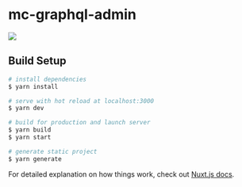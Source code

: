 # mc-graphql-admin

<a href="https://app.netlify.com/start/deploy?repository=https://github.com/mbround18/mc-doubletap-panel"><img  src="https://www.netlify.com/img/deploy/button.svg"/></a>

## Build Setup

```bash
# install dependencies
$ yarn install

# serve with hot reload at localhost:3000
$ yarn dev

# build for production and launch server
$ yarn build
$ yarn start

# generate static project
$ yarn generate
```

For detailed explanation on how things work, check out [Nuxt.js docs](https://nuxtjs.org).
